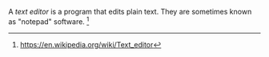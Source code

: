A *text editor* is a program that edits plain text. They are sometimes known as "notepad" software. [^1]

[^1]: https://en.wikipedia.org/wiki/Text_editor
